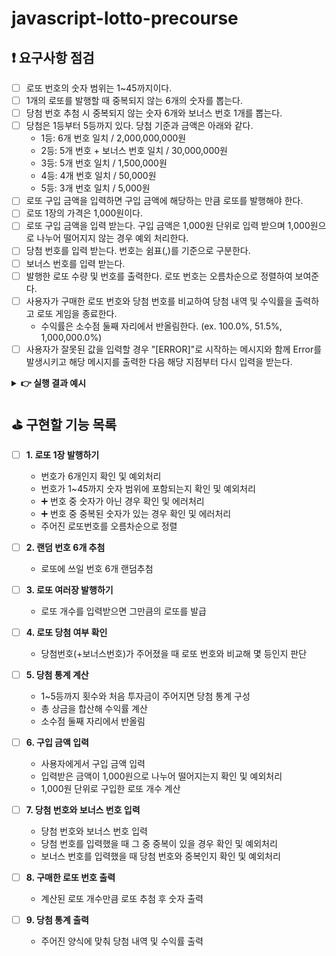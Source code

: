 # javascript-lotto-precourse

## ❗ 요구사항 점검

- [ ] 로또 번호의 숫자 범위는 1~45까지이다.
- [ ] 1개의 로또를 발행할 때 중복되지 않는 6개의 숫자를 뽑는다.
- [ ] 당첨 번호 추첨 시 중복되지 않는 숫자 6개와 보너스 번호 1개를 뽑는다.
- [ ] 당첨은 1등부터 5등까지 있다. 당첨 기준과 금액은 아래와 같다.
  - 1등: 6개 번호 일치 / 2,000,000,000원
  - 2등: 5개 번호 + 보너스 번호 일치 / 30,000,000원
  - 3등: 5개 번호 일치 / 1,500,000원
  - 4등: 4개 번호 일치 / 50,000원
  - 5등: 3개 번호 일치 / 5,000원
- [ ] 로또 구입 금액을 입력하면 구입 금액에 해당하는 만큼 로또를 발행해야 한다.
- [ ] 로또 1장의 가격은 1,000원이다.
- [ ] 로또 구입 금액을 입력 받는다. 구입 금액은 1,000원 단위로 입력 받으며 1,000원으로 나누어 떨어지지 않는 경우 예외 처리한다.
- [ ] 당첨 번호를 입력 받는다. 번호는 쉼표(,)를 기준으로 구분한다.
- [ ] 보너스 번호를 입력 받는다.
- [ ] 발행한 로또 수량 및 번호를 출력한다. 로또 번호는 오름차순으로 정렬하여 보여준다.
- [ ] 사용자가 구매한 로또 번호와 당첨 번호를 비교하여 당첨 내역 및 수익률을 출력하고 로또 게임을 종료한다.
  - 수익률은 소수점 둘째 자리에서 반올림한다. (ex. 100.0%, 51.5%, 1,000,000.0%)
- [ ] 사용자가 잘못된 값을 입력할 경우 "[ERROR]"로 시작하는 메시지와 함께 Error를 발생시키고 해당 메시지를 출력한 다음 해당 지점부터 다시 입력을 받는다.

<details>
<summary><b>👉 실행 결과 예시</b></summary>

- **총 실행 결과**

  ```
  구입금액을 입력해 주세요.
  8000

  8개를 구매했습니다.
  [8, 21, 23, 41, 42, 43]
  [3, 5, 11, 16, 32, 38]
  [7, 11, 16, 35, 36, 44]
  [1, 8, 11, 31, 41, 42]
  [13, 14, 16, 38, 42, 45]
  [7, 11, 30, 40, 42, 43]
  [2, 13, 22, 32, 38, 45]
  [1, 3, 5, 14, 22, 45]

  당첨 번호를 입력해 주세요.
  1,2,3,4,5,6

  보너스 번호를 입력해 주세요.
  7

  당첨 통계
  ---
  3개 일치 (5,000원) - 1개
  4개 일치 (50,000원) - 0개
  5개 일치 (1,500,000원) - 0개
  5개 일치, 보너스 볼 일치 (30,000,000원) - 0개
  6개 일치 (2,000,000,000원) - 0개
  총 수익률은 62.5%입니다.
  ```

- **예외 상황 메세지**: `[ERROR] 로또 번호는 1부터 45 사이의 숫자여야 합니다.`

</details>

## ⛳ 구현할 기능 목록

- [ ] **1. 로또 1장 발행하기**

  - 번호가 6개인지 확인 및 예외처리
  - 번호가 1~45까지 숫자 범위에 포함되는지 확인 및 예외처리
  - ➕ 번호 중 숫자가 아닌 경우 확인 및 에러처리
  - ➕ 번호 중 중복된 숫자가 있는 경우 확인 및 에러처리
  - 주어진 로또번호를 오름차순으로 정렬

- [ ] **2. 랜덤 번호 6개 추첨**

  - 로또에 쓰일 번호 6개 랜덤추첨

- [ ] **3. 로또 여러장 발행하기**

  - 로또 개수를 입력받으면 그만큼의 로또를 발급

- [ ] **4. 로또 당첨 여부 확인**

  - 당첨번호(+보너스번호)가 주어졌을 때 로또 번호와 비교해 몇 등인지 판단

- [ ] **5. 당첨 통계 계산**

  - 1~5등까지 횟수와 처음 투자금이 주어지면 당첨 통계 구성
  - 총 상금을 합산해 수익률 계산
  - 소수점 둘째 자리에서 반올림

- [ ] **6. 구입 금액 입력**

  - 사용자에게서 구입 금액 입력
  - 입력받은 금액이 1,000원으로 나누어 떨어지는지 확인 및 예외처리
  - 1,000원 단위로 구입한 로또 개수 계산

- [ ] **7. 당첨 번호와 보너스 번호 입력**

  - 당첨 번호와 보너스 번호 입력
  - 당첨 번호를 입력했을 때 그 중 중복이 있을 경우 확인 및 예외처리
  - 보너스 번호를 입력했을 때 당첨 번호와 중복인지 확인 및 예외처리

- [ ] **8. 구매한 로또 번호 출력**

  - 계산된 로또 개수만큼 로또 추첨 후 숫자 출력

- [ ] **9. 당첨 통계 출력**

  - 주어진 양식에 맞춰 당첨 내역 및 수익률 출력
